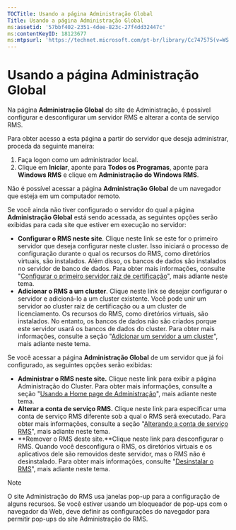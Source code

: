 ```yaml
---
TOCTitle: Usando a página Administração Global
Title: Usando a página Administração Global
ms:assetid: '57bbf402-2351-4dee-823c-27f4dd32447c'
ms:contentKeyID: 18123677
ms:mtpsurl: 'https://technet.microsoft.com/pt-br/library/Cc747575(v=WS.10)'
---
```


Usando a página Administração Global
====================================

Na página **Administração Global** do site de Administração, é possível configurar e desconfigurar um servidor RMS e alterar a conta de serviço RMS.

Para obter acesso a esta página a partir do servidor que deseja administrar, proceda da seguinte maneira:

1.  Faça logon como um administrador local.
2.  Clique em **Iniciar**, aponte para **Todos os Programas**, aponte para **Windows RMS** e clique em **Administração do Windows RMS**.

Não é possível acessar a página **Administração Global** de um navegador que esteja em um computador remoto.

Se você ainda não tiver configurado o servidor do qual a página **Administração Global** está sendo acessada, as seguintes opções serão exibidas para cada site que estiver em execução no servidor:

-   **Configurar o RMS neste site**. Clique neste link se este for o primeiro servidor que deseja configurar neste cluster. Isso iniciará o processo de configuração durante o qual os recursos do RMS, como diretórios virtuais, são instalados. Além disso, os bancos de dados são instalados no servidor de banco de dados. Para obter mais informações, consulte "[Configurar o primeiro servidor raiz de certificação](https://technet.microsoft.com/debc42f3-74ff-4c99-b7a4-4921fccdabc2)", mais adiante neste tema.
-   **Adicionar o RMS a um cluster**. Clique neste link se desejar configurar o servidor e adicioná-lo a um cluster existente. Você pode unir um servidor ao cluster raiz de certificação ou a um cluster de licenciamento. Os recursos do RMS, como diretórios virtuais, são instalados. No entanto, os bancos de dados não são criados porque este servidor usará os bancos de dados do cluster. Para obter mais informações, consulte a seção "[Adicionar um servidor a um cluster](https://technet.microsoft.com/db635238-5528-4bec-9cc6-8244e2b3d733)", mais adiante neste tema.

Se você acessar a página **Administração Global** de um servidor que já foi configurado, as seguintes opções serão exibidas:

-   **Administrar o RMS neste site.** Clique neste link para exibir a página Administração do Cluster. Para obter mais informações, consulte a seção "[Usando a Home page de Administração](https://technet.microsoft.com/6c155977-bd0e-47d6-ac65-1746cddb505e)", mais adiante neste tema.
-   **Alterar a conta de serviço RMS.** Clique neste link para especificar uma conta de serviço RMS diferente sob a qual o RMS será executado. Para obter mais informações, consulte a seção "[Alterando a conta de serviço RMS](https://technet.microsoft.com/f257d66d-b823-41e4-bcb7-7c90eb295238)", mais adiante neste tema.
-   **Remover o RMS deste site.**Clique neste link para desconfigurar o RMS. Quando você desconfigura o RMS, os diretórios virtuais e os aplicativos dele são removidos deste servidor, mas o RMS não é desinstalado. Para obter mais informações, consulte "[Desinstalar o RMS](https://technet.microsoft.com/885e3b4f-ea32-466f-9f7f-d8440b0f7c28)", mais adiante neste tema.


> [!NOTE]  
> O site Administração do RMS usa janelas pop-up para a configuração de alguns recursos. Se você estiver usando um bloqueador de pop-ups com o navegador da Web, deve definir as configurações do navegador para permitir pop-ups do site Administração do RMS.

